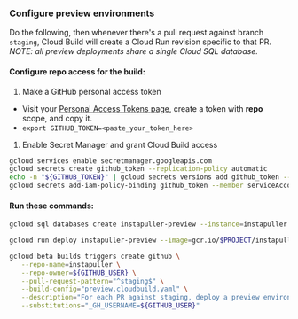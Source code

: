 ### Configure preview environments
Do the following, then whenever there's a pull request against branch `staging`, Cloud Build will create a Cloud Run revision specific to that PR. _NOTE: all preview deployments share a single Cloud SQL database._

#### Configure repo access for the build:
1. Make a GitHub personal access token
  * Visit your [Personal Access Tokens page](https://github.com/settings/tokens), create a token with **repo** scope, and copy it.
  * `export GITHUB_TOKEN=<paste_your_token_here>`

1. Enable Secret Manager and grant Cloud Build access
  ```bash
  gcloud services enable secretmanager.googleapis.com
  gcloud secrets create github_token --replication-policy automatic
  echo -n "${GITHUB_TOKEN}" | gcloud secrets versions add github_token --data-file=-
  gcloud secrets add-iam-policy-binding github_token --member serviceAccount:${GCB_SERVICE_ACCT} --role roles/secretmanager.secretAccessor
  ```

#### Run these commands:

```bash
gcloud sql databases create instapuller-preview --instance=instapuller --charset=utf8mb4

gcloud run deploy instapuller-preview --image=gcr.io/$PROJECT/instapuller --region=us-central1 --platform=managed --allow-unauthenticated --set-env-vars=DB_USER=root,DB_PASS=${PASSWORD},DB_NAME=instapuller-preview,CLOUD_SQL_CONNECTION_NAME=$PROJECT:us-central1:instapuller --set-cloudsql-instances=$PROJECT:us-central1:instapuller

gcloud beta builds triggers create github \
   --repo-name=instapuller \
   --repo-owner=${GITHUB_USER} \
   --pull-request-pattern="^staging$" \
   --build-config="preview.cloudbuild.yaml" \
   --description="For each PR against staging, deploy a preview environment" \
   --substitutions="_GH_USERNAME=${GITHUB_USER}"
```